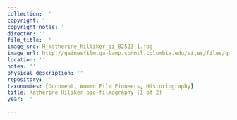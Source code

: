 ```yaml
---
collection: ''
copyright: ''
copyright_notes: ''
director: ''
film_title: ''
image_src: H_katherine_hilliker_bi_82523-1.jpg
image_url: http://gainesfilm.qa-lamp.ccnmtl.columbia.edu/sites/files/gainesfilm/images/H_katherine_hilliker_bi_82523-1.jpg
location: ''
notes: ''
physical_description: ''
repository: ''
taxonomies: [Document, Women Film Pioneers, Historiography]
title: Katherine Hiliker bio-filmography (1 of 2)
year: ''

---
```

